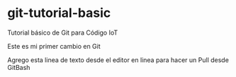 # git-tutorial-basic
Tutorial básico de Git para Código IoT

Este es mi primer cambio en Git

Agrego esta linea de texto desde el editor en linea para hacer un Pull desde GitBash
